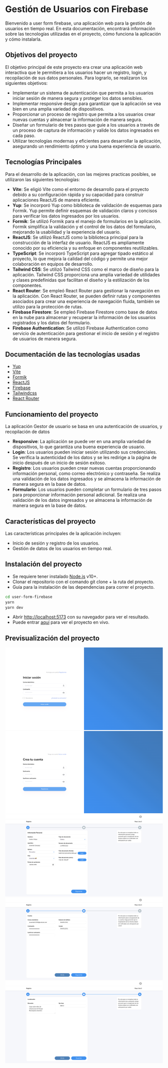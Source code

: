 # Gestión de Usuarios con Firebase

Bienvenido a user form firebase, una aplicación web para la gestión de usuarios en tiempo real. En esta documentación, encontrará información sobre las tecnologías utilizadas en el proyecto, cómo funciona la aplicación y cómo instalarla.

## Objetivos del proyecto

El objetivo principal de este proyecto era crear una aplicación web interactiva que le permitiera a los usuarios hacer un registro, login, y recopilación de sus datos personales. Para lograrlo, se realizaron los siguientes objetivos:

- Implementar un sistema de autenticación que permita a los usuarios iniciar sesión de manera segura y proteger los datos sensibles.
- Implementar responsive design para garantizar que la aplicación se vea bien en una amplia variedad de dispositivos.
- Proporcionar un proceso de registro que permita a los usuarios crear nuevas cuentas y almacenar la información de manera segura.
- Diseñar un formulario de tres pasos que guíe a los usuarios a través de un proceso de captura de información y valide los datos ingresados en cada paso.
- Utilizar tecnologías modernas y eficientes para desarrollar la aplicación, asegurando un rendimiento óptimo y una buena experiencia de usuario.

## Tecnologías Principales

Para el desarrollo de la aplicación, con las mejores practicas posibles, se utilizaron las siguientes tecnologías:

- **Vite**: Se eligió Vite como el entorno de desarrollo para el proyecto debido a su configuración rápida y su capacidad para construir aplicaciones ReactJS de manera eficiente.
- **Yup**: Se incorporó Yup como biblioteca de validación de esquemas para Formik. Yup permite definir esquemas de validación claros y concisos para verificar los datos ingresados por los usuarios.
- **Formik**: Se utilizó Formik para el manejo de formularios en la aplicación. Formik simplifica la validación y el control de los datos del formulario, mejorando la usabilidad y la experiencia del usuario.
- **ReactJS**: Se utilizó ReactJS como la biblioteca principal para la construcción de la interfaz de usuario. ReactJS es ampliamente conocido por su eficiencia y su enfoque en componentes reutilizables.
- **TypeScript**: Se incorporó TypeScript para agregar tipado estático al proyecto, lo que mejora la calidad del código y permite una mejor colaboración en equipos de desarrollo.
- **Tailwind CSS**: Se utilizó Tailwind CSS como el marco de diseño para la aplicación. Tailwind CSS proporciona una amplia variedad de utilidades y clases predefinidas que facilitan el diseño y la estilización de los componentes.
- **React Router**: Se empleó React Router para gestionar la navegación en la aplicación. Con React Router, se pueden definir rutas y componentes asociados para crear una experiencia de navegación fluida, también se utilizo para la protección de rutas.
- **Firebase Firestore**: Se empleó Firebase Firestore como base de datos en la nube para almacenar y recuperar la información de los usuarios registrados y los datos del formulario.
- **Firebase Authentication**: Se utilizó Firebase Authentication como servicio de autenticación para gestionar el inicio de sesión y el registro de usuarios de manera segura.

## Documentación de las tecnologías usadas

- [Yup](https://github.com/jquense/yup)
- [Vite](https://vitejs.dev/)
- [Formik](https://formik.org/)
- [ReactJS](https://react.dev/)
- [Firebase](https://firebase.google.com/docs)
- [Tailwindcss](https://tailwindcss.com/docs)
- [React Router](https://firebase.google.com/docs/database/web/start?hl=es-419)

## Funcionamiento del proyecto

La aplicación Gestor de usuario se basa en una autenticación de usuarios, y recopilación de datos

- **Responsive**: La aplicación se puede ver en una amplia variedad de dispositivos, lo que garantiza una buena experiencia de usuario.
- **Login**: Los usuarios pueden iniciar sesión utilizando sus credenciales. Se verifica la autenticidad de los datos y se les redirige a la página de inicio después de un inicio de sesión exitoso.
- **Registro**: Los usuarios pueden crear nuevas cuentas proporcionando información personal, como correo electrónico y contraseña. Se realiza una validación de los datos ingresados y se almacena la información de manera segura en la base de datos.
- **Formulario**: Los usuarios pueden completar un formulario de tres pasos para proporcionar información personal adicional. Se realiza una validación de los datos ingresados y se almacena la información de manera segura en la base de datos.

## Características del proyecto

Las características principales de la aplicación incluyen:

- Inicio de sesión y registro de los usuarios.
- Gestión de datos de los usuarios en tiempo real.

## Instalación del proyecto

- Se requiere tener instalado [Node.js](https://nodejs.org/) v10+.
- Clonar el repositorio con el comando git clone + la ruta del proyecto.
- Guía para la instalación de las dependencias para correr el proyecto.

```sh
cd user-form-firebase
yarn
yarn dev
```

- Abrir [http://localhost:5173](http://localhost:5173) con su navegador para ver el resultado.
- Puede entrar [aquí](https://user-form-firebase.vercel.app/) para ver el proyecto en vivo.

## Previsualización del proyecto

![Diseño final de user firebase](public/design-login.png)
![Diseño final de user firebase](public/design-sigup.png)
![Diseño final de user firebase](public/design-step-one.png)
![Diseño final de user firebase](public/design-step-two.png)
![Diseño final de user firebase](public/design-step-three.png)
